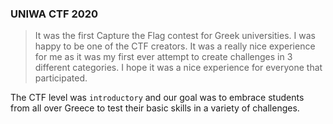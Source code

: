 ### UNIWA CTF 2020
> It was the first Capture the Flag contest for Greek universities. I was happy to be one of the CTF creators. It was a really nice experience for me as it was my first ever attempt to create challenges in 3 different categories. I hope it was a nice experience for everyone that participated. 

The CTF level was `introductory` and our goal was to embrace students from all over Greece to test their basic skills in a variety of challenges. 
